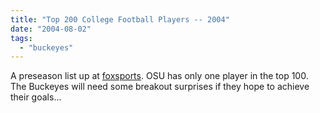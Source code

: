 ```yaml
---
title: "Top 200 College Football Players -- 2004"
date: "2004-08-02"
tags: 
  - "buckeyes"
---
```


A preseason list up at [foxsports](http://msn.foxsports.com/story/2599026). OSU has only one player in the top 100. The Buckeyes will need some breakout surprises if they hope to achieve their goals...
